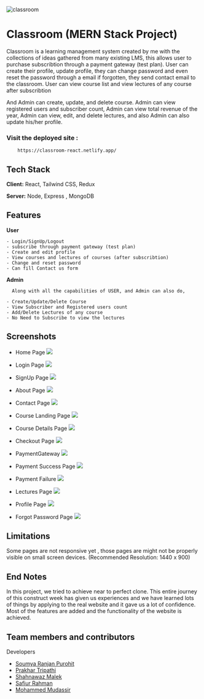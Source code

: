 ![classroom](client/public/githubReadme/classroomlogo.png)

# Classroom (MERN Stack Project)

Classroom is a learning management system created by me with the collections of ideas gathered from many existing LMS, this allows user to purchase subscribtion through a payment gateway (test plan). User can create their profile, update profile, they can change password and even reset the password through a email if forgotten, they send contact email to the classroom. User can view course list and view lectures of any course after subscribtion

And Admin can create, update, and delete course. Admin can view registered users and subscriber count, Admin can view total revenue of the year, Admin can view, edit, and delete lectures, and also Admin can also update his/her profile.

### Visit the deployed site :

````
    https://classroom-react.netlify.app/

````

## Tech Stack

**Client:** React, Tailwind CSS, Redux

**Server:** Node, Express , MongoDB


## Features

**User**

    - Login/SignUp/Logout
    - subscribe through payment gateway (test plan)
    - Create and edit profile
    - View courses and lectures of courses (after subscribtion)
    - Change and reset password
    - Can fill Contact us form

**Admin**

      Along with all the capabilities of USER, and Admin can also do,

    - Create/Update/Delete Course
    - View Subscriber and Registered users count
    - Add/Delete Lectures of any course
    - No Need to Subscribe to view the lectures

  
## Screenshots

- Home Page
![](client/public/githubReadme/homepage.png)

- Login Page
![](client/public/githubReadme/login.png)

- SignUp Page
![](client/public/githubReadme/signUp.png)

- About Page
![](client/public/githubReadme/aboutUs.png)

- Contact Page
![](client/public/githubReadme/contactUs.png)

- Course Landing Page
![](client/public/githubReadme/courseLandingPage.png)

- Course Details Page
![](client/public/githubReadme/courseDetailsPage.png)

- Checkout Page
![](client/public/githubReadme/checkout.png)

- PaymentGateway
![](client/public/githubReadme/paymentGateway.png)

- Payment Success Page
![](client/public/githubReadme/paymentSuccessPage.png)

- Payment Failure
![](client/public/githubReadme/paymentFailedpage.png)

- Lectures Page
![](client/public/githubReadme/Lectures.png)

- Profile Page
![](client/public/githubReadme/profile.png)

- Forgot Password Page
![](client/public/githubReadme/forgotPassword.png)

## Limitations

Some pages are not responsive yet , those pages are might not be properly visible on small screen devices. (Recommended Resolution: 1440 x 900)

## End Notes

In this project, we tried to achieve near to perfect clone. This entire journey of this construct week has given us experiences and we have learned lots of things by applying to the real website and it gave us a lot of confidence. Most of the features are added and the functionality of the website is achieved.


  
## Team members and contributors

Developers
- [Soumya Ranjan Purohit](https://github.com/cybervirus997)
- [Prakhar Tripathi](https://github.com/Prakharsvnit)
- [Shahnawaz Malek](https://github.com/Malek1117/)
- [Safiur Rahman](https://github.com/safiur799)
- [Mohammed Mudassir]()

